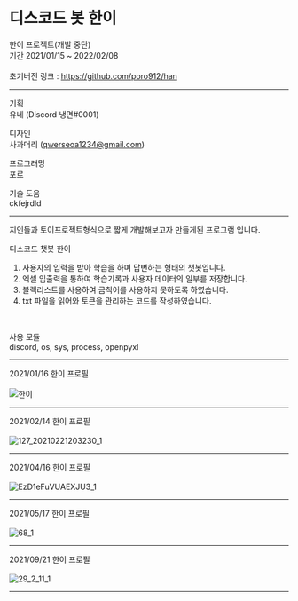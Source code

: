 # 디스코드 봇 한이

한이 프로젝트(개발 중단)<br/>
기간 2021/01/15 ~ 2022/02/08<br/>
<br/>
초기버전 링크 : https://github.com/poro912/han<br/>
<hr>

기획<br/>
유네 (Discord  냉면#0001)<br/>

디자인<br/>
사과머리 (qwerseoa1234@gmail.com)<br/>

프로그래밍<br/>
포로<br/>

기술 도움<br/>
ckfejrdld <br/>
<hr>

지인들과 토이프로젝트형식으로 짧게 개발해보고자 만들게된 프로그램 입니다.<br>

디스코드 챗봇 한이<br/>
1. 사용자의 입력을 받아 학습을 하며 답변하는 형태의 챗봇입니다.<br/>
2. 엑셀 입출력을 통하여 학습기록과 사용자 데이터의 일부를 저장합니다.<br/>
3. 블랙리스트를 사용하여 금칙어를 사용하지 못하도록 하였습니다.<br/>
4. txt 파일을 읽어와 토큰을 관리하는 코드를 작성하였습니다.<br/>
<br/>

사용 모듈<br>
discord, os, sys, process, openpyxl<br><hr>

2021/01/16 한이 프로필<br><br>
![한이](https://user-images.githubusercontent.com/40479447/153008515-5eaaa9a9-54e7-4513-8ef5-91b302c038d0.png)
<br><hr>

2021/02/14 한이 프로필<br><br>
![127_20210221203230_1](https://user-images.githubusercontent.com/40479447/153008800-c345f1fd-dba5-412a-b23b-2a8970f3bb2e.png)
<br><hr>

2021/04/16 한이 프로필<br><br>
![EzD1eFuVUAEXJU3_1](https://user-images.githubusercontent.com/40479447/153010943-431f8703-f18f-4097-9c63-b468f009951f.png)
<br><hr>

2021/05/17 한이 프로필<br><br>
![68_1](https://user-images.githubusercontent.com/40479447/153008580-a9e170ce-8b18-460d-bd00-f54ecc12427a.png)
<br><hr>

2021/09/21 한이 프로필<br><br>
![29_2_11_1](https://user-images.githubusercontent.com/40479447/153009046-d2302714-d9a2-483d-8b3d-487b30ee0716.png)
<br><hr>
